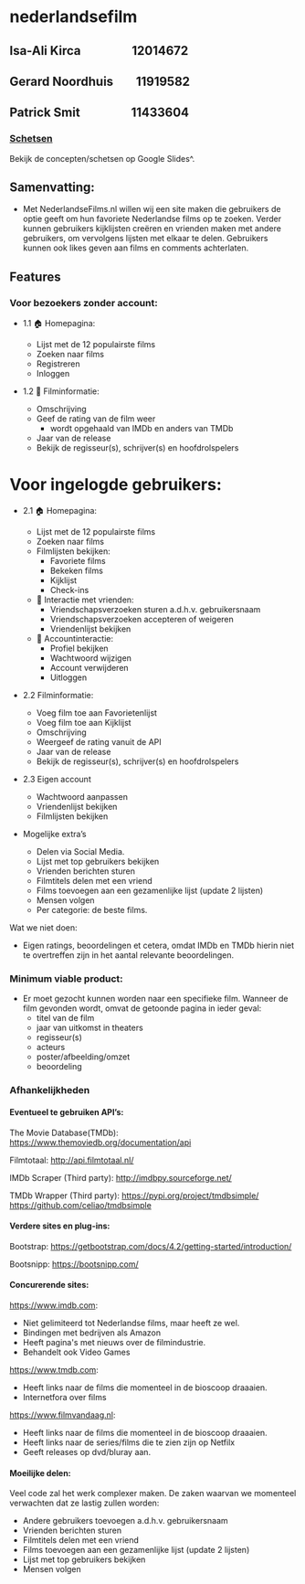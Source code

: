# nederlandsefilm
## Isa-Ali Kirca &nbsp;&nbsp;&nbsp;&nbsp;&nbsp;&nbsp;&nbsp;&nbsp;&nbsp;&nbsp;&nbsp;&nbsp;&nbsp;&nbsp;&nbsp;&nbsp; 12014672
## Gerard Noordhuis &nbsp;&nbsp;&nbsp;&nbsp;&nbsp;&nbsp; 11919582
## Patrick Smit &nbsp;&nbsp;&nbsp;&nbsp;&nbsp;&nbsp;&nbsp;&nbsp;&nbsp;&nbsp;&nbsp;&nbsp;&nbsp;&nbsp;&nbsp;&nbsp; 11433604

### [Schetsen](https://docs.google.com/presentation/d/1Dk9pYlrxR6hi45ncdenz7bOs3y8t3Wdz3CnpoxP1xaI/edit?usp=sharing)
Bekijk de concepten/schetsen op Google Slides^.

## Samenvatting:

  * Met NederlandseFilms.nl willen wij een site maken die gebruikers de optie geeft om hun favoriete Nederlandse films op te zoeken. Verder kunnen gebruikers kijklijsten creëren en vrienden maken met andere gebruikers, om vervolgens lijsten met elkaar te delen. Gebruikers kunnen ook likes geven aan films en comments achterlaten.

## Features

### Voor bezoekers zonder account:
  * 1.1 🏠 Homepagina:
    * Lijst met de 12 populairste films
    * Zoeken naar films
    * Registreren
    * Inloggen

  * 1.2 🍿 Filminformatie:
      * Omschrijving
      * Geef de rating van de film weer
        * wordt opgehaald van IMDb en anders van TMDb
      * Jaar van de release
      * Bekijk de regisseur(s), schrijver(s) en hoofdrolspelers

# Voor ingelogde gebruikers:
  * 2.1 🏠 Homepagina:
    * Lijst met de 12 populairste films
    * Zoeken naar films
    * Filmlijsten bekijken:
      * Favoriete films
      * Bekeken films
      * Kijklijst
      * Check-ins
    * 👥 Interactie met vrienden:
      * Vriendschapsverzoeken sturen a.d.h.v. gebruikersnaam
      * Vriendschapsverzoeken accepteren of weigeren
      * Vriendenlijst bekijken
    * 👤 Accountinteractie:
      * Profiel bekijken
      * Wachtwoord wijzigen
      * Account verwijderen
      * Uitloggen

  * 2.2 Filminformatie:
    * Voeg film toe aan Favorietenlijst
    * Voeg film toe aan Kijklijst
    * Omschrijving
    * Weergeef de rating vanuit de API
    * Jaar van de release
    * Bekijk de regisseur(s), schrijver(s) en hoofdrolspelers

  * 2.3 Eigen account
    * Wachtwoord aanpassen
    * Vriendenlijst bekijken
    * Filmlijsten bekijken

* Mogelijke extra’s
  * Delen via Social Media.
  * Lijst met top gebruikers bekijken
  * Vrienden berichten sturen
  * Filmtitels delen met een vriend
  * Films toevoegen aan een gezamenlijke lijst (update 2 lijsten)
  * Mensen volgen
  * Per categorie: de beste films.


Wat we niet doen:
  * Eigen ratings, beoordelingen et cetera, omdat IMDb en TMDb hierin niet te overtreffen zijn in het aantal relevante beoordelingen.


### Minimum viable product:
  * Er moet gezocht kunnen worden naar een specifieke film. Wanneer de film gevonden wordt, omvat de getoonde pagina in ieder geval:
    * titel van de film
    * jaar van uitkomst in theaters
    * regisseur(s)
    * acteurs
    * poster/afbeelding/omzet
    * beoordeling


### Afhankelijkheden
#### Eventueel te gebruiken API’s:

The Movie Database(TMDb):
https://www.themoviedb.org/documentation/api

Filmtotaal:
http://api.filmtotaal.nl/

IMDb Scraper (Third party):
http://imdbpy.sourceforge.net/

TMDb Wrapper (Third party):
https://pypi.org/project/tmdbsimple/
https://github.com/celiao/tmdbsimple

#### Verdere sites en plug-ins:

Bootstrap:
https://getbootstrap.com/docs/4.2/getting-started/introduction/

Bootsnipp:
https://bootsnipp.com/

#### Concurerende sites:

https://www.imdb.com:
 * Niet gelimiteerd tot Nederlandse films, maar heeft ze wel.
 * Bindingen met bedrijven als Amazon
 * Heeft pagina's met nieuws over de filmindustrie.
 * Behandelt ook Video Games

https://www.tmdb.com:
 * Heeft links naar de films die momenteel in de bioscoop draaaien.
 * Internetfora over films

 https://www.filmvandaag.nl:
  * Heeft links naar de films die momenteel in de bioscoop draaaien.
  * Heeft links naar de series/films die te zien zijn op Netfilx
  * Geeft releases op dvd/bluray aan.


#### Moeilijke delen:
Veel code zal het werk complexer maken. De zaken waarvan we momenteel verwachten dat ze lastig zullen worden:
* Andere gebruikers toevoegen a.d.h.v. gebruikersnaam
* Vrienden berichten sturen
* Filmtitels delen met een vriend
* Films toevoegen aan een gezamenlijke lijst (update 2 lijsten)
* Lijst met top gebruikers bekijken
* Mensen volgen
